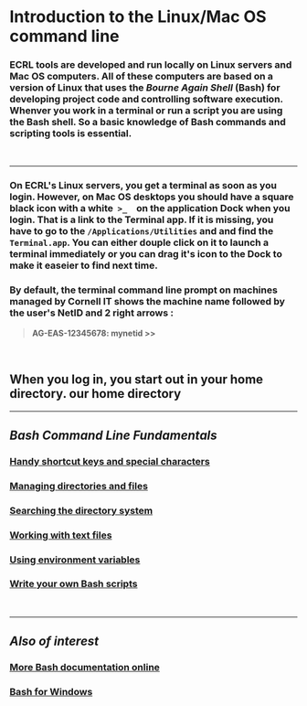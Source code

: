 # Introduction to the Linux/Mac OS command line

### ECRL tools are developed and run locally on Linux servers and Mac OS computers. All of these computers are based on a version of Linux that uses the **_Bourne Again Shell_** (Bash) for developing project code and controlling software execution. Whenver you work in a terminal or run a script you are using the Bash shell. So a basic knowledge of Bash commands and scripting tools is essential.
&nbsp;

-------
### On ECRL's Linux servers, you get a terminal as soon as you login. However, on Mac OS desktops you should have a square black icon with a white &nbsp;```>_ ```&nbsp; on the application Dock when you login. That is a link to the Terminal app. If it is missing, you have to go to the **```/Applications/Utilities```** and and find the **```Terminal.app```**. You can either douple click on it to launch a terminal immediately or you can drag it's icon to the Dock to make it easeier to find next time.

### By default, the terminal command line prompt on machines managed by Cornell IT shows the machine name followed by the user's NetID and 2 right arrows :

>  **AG-EAS-12345678: mynetid >>**

&nbsp;

## When you log in, you start out in your home directory. our home directory 

-------
## **_Bash Command Line Fundamentals_**
### [Handy shortcut keys and special characters](./keysetc.md)
### [Managing directories and files](./dirfiles.md)
### [Searching the directory system](./find.md)
### [Working with text files](./textfiles.md)
### [Using environment variables](./envars.md)
### [Write your own Bash scripts](./scripting.md)
&nbsp;

----------
## **_Also of interest_**
###  [More Bash documentation online](./bashdocs.md)
###  [Bash for Windows](./bashwin.md)
